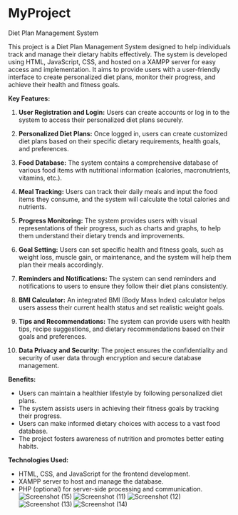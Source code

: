 # MyProject
Diet Plan Management System


This project is a Diet Plan Management System designed to help individuals track and manage their dietary habits effectively. The system is developed using HTML, JavaScript, CSS, and hosted on a XAMPP server for easy access and implementation. It aims to provide users with a user-friendly interface to create personalized diet plans, monitor their progress, and achieve their health and fitness goals.

**Key Features:**

1. **User Registration and Login:** Users can create accounts or log in to the system to access their personalized diet plans securely.

2. **Personalized Diet Plans:** Once logged in, users can create customized diet plans based on their specific dietary requirements, health goals, and preferences.

3. **Food Database:** The system contains a comprehensive database of various food items with nutritional information (calories, macronutrients, vitamins, etc.).

4. **Meal Tracking:** Users can track their daily meals and input the food items they consume, and the system will calculate the total calories and nutrients.

5. **Progress Monitoring:** The system provides users with visual representations of their progress, such as charts and graphs, to help them understand their dietary trends and improvements.

6. **Goal Setting:** Users can set specific health and fitness goals, such as weight loss, muscle gain, or maintenance, and the system will help them plan their meals accordingly.

7. **Reminders and Notifications:** The system can send reminders and notifications to users to ensure they follow their diet plans consistently.

8. **BMI Calculator:** An integrated BMI (Body Mass Index) calculator helps users assess their current health status and set realistic weight goals.

9. **Tips and Recommendations:** The system can provide users with health tips, recipe suggestions, and dietary recommendations based on their goals and preferences.

10. **Data Privacy and Security:** The project ensures the confidentiality and security of user data through encryption and secure database management.

**Benefits:**

- Users can maintain a healthier lifestyle by following personalized diet plans.
- The system assists users in achieving their fitness goals by tracking their progress.
- Users can make informed dietary choices with access to a vast food database.
- The project fosters awareness of nutrition and promotes better eating habits.

**Technologies Used:**

- HTML, CSS, and JavaScript for the frontend development.
- XAMPP server to host and manage the database.
- PHP (optional) for server-side processing and communication.
![Screenshot (15)](https://github.com/it21386954/MyProject/assets/99165392/d0cb98e8-848d-42ce-b16d-23fdc3942894)
![Screenshot (11)](https://github.com/it21386954/MyProject/assets/99165392/03924c37-394c-4c11-8116-5d1d2a3b39a3)
![Screenshot (12)](https://github.com/it21386954/MyProject/assets/99165392/0e84885e-0967-4d17-9616-8e9440db82c8)
![Screenshot (13)](https://github.com/it21386954/MyProject/assets/99165392/ead5ba13-4b79-4542-a1ae-57053f1ffa6b)
![Screenshot (14)](https://github.com/it21386954/MyProject/assets/99165392/3d921f56-4a28-4af0-a43b-4036a96023be)


